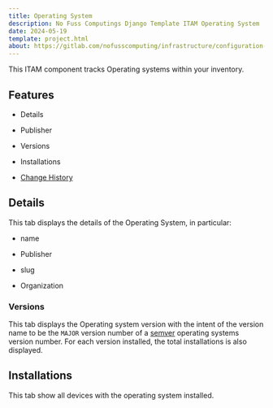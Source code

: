```yaml
---
title: Operating System
description: No Fuss Computings Django Template ITAM Operating System
date: 2024-05-19
template: project.html
about: https://gitlab.com/nofusscomputing/infrastructure/configuration-management/django_app
---
```


This ITAM component tracks Operating systems within your inventory.


## Features

- Details

- Publisher

- Versions

- Installations

- [Change History](../index.md#history)


## Details

This tab displays the details of the Operating System, in particular:

- name

- Publisher

- slug

- Organization


### Versions

This tab displays the Operating system version with the intent of the version name to be the `MAJOR` version number of a [semver](https://semver.org/) operating systems version number. For each version installed, the total installations is also displayed.


## Installations

This tab show all devices with the operating system installed.
